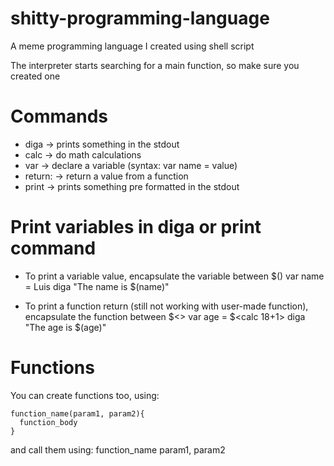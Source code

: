 # shitty-programming-language
A meme programming language I created using shell script

The interpreter starts searching for a main function, so make sure you created one

# Commands
- diga -> prints something in the stdout
- calc -> do math calculations
- var  -> declare a variable (syntax: var name = value)
- return: -> return a value from a function
- print -> prints something pre formatted in the stdout

# Print variables in diga or print command
- To print a variable value, encapsulate the variable between $()
      var name = Luis
      diga "The name is $(name)"

- To print a function return (still not working with user-made function), encapsulate the function between $<>
      var age = $<calc 18+1>
      diga "The age is $(age)"

# Functions

You can create functions too, using: 

    function_name(param1, param2){
      function_body
    }

and call them using:    function_name param1, param2
